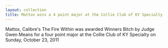 ```yaml
---
layout: collection
title: Mattox wins a 4 point major at the Collie Club of KY Specialty
---
```


Mattox, Calibre's The Fire Within was awarded Winners Bitch by Judge Gwen Means for a four point major at the Collie
Club of KY Specialty on Sunday, October 23, 2011